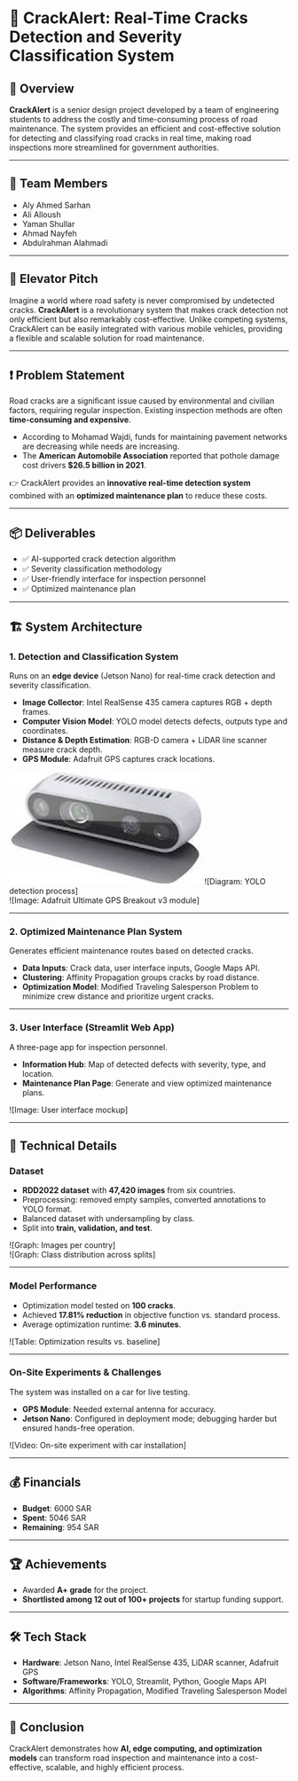 # 🚗 CrackAlert: Real-Time Cracks Detection and Severity Classification System  

## 📌 Overview  
**CrackAlert** is a senior design project developed by a team of engineering students to address the costly and time-consuming process of road maintenance. The system provides an efficient and cost-effective solution for detecting and classifying road cracks in real time, making road inspections more streamlined for government authorities.  

---

## 👥 Team Members  
- Aly Ahmed Sarhan  
- Ali Alloush  
- Yaman Shullar
- Ahmad Nayfeh  
- Abdulrahman Alahmadi  

---

## 🎤 Elevator Pitch  
Imagine a world where road safety is never compromised by undetected cracks. **CrackAlert** is a revolutionary system that makes crack detection not only efficient but also remarkably cost-effective. Unlike competing systems, CrackAlert can be easily integrated with various mobile vehicles, providing a flexible and scalable solution for road maintenance.  

---

## ❗ Problem Statement  
Road cracks are a significant issue caused by environmental and civilian factors, requiring regular inspection. Existing inspection methods are often **time-consuming and expensive**.  

- According to Mohamad Wajdi, funds for maintaining pavement networks are decreasing while needs are increasing.  
- The **American Automobile Association** reported that pothole damage cost drivers **$26.5 billion in 2021**.  

👉 CrackAlert provides an **innovative real-time detection system** combined with an **optimized maintenance plan** to reduce these costs.  

---

## 📦 Deliverables  
- ✅ AI-supported crack detection algorithm  
- ✅ Severity classification methodology  
- ✅ User-friendly interface for inspection personnel  
- ✅ Optimized maintenance plan  

---

## 🏗️ System Architecture  

### 1. Detection and Classification System  
Runs on an **edge device** (Jetson Nano) for real-time crack detection and severity classification.  

- **Image Collector**: Intel RealSense 435 camera captures RGB + depth frames.  
- **Computer Vision Model**: YOLO model detects defects, outputs type and coordinates.  
- **Distance & Depth Estimation**: RGB-D camera + LiDAR line scanner measure crack depth.  
- **GPS Module**: Adafruit GPS captures crack locations.  

![Image: Intel RealSense 435 camera model](https://github.com/yaman-77/Senior-Design-Project/blob/main/Vids%26Images/Intel%20RealSense%20Camera.jpg) 
![Diagram: YOLO detection process]  
![Image: Adafruit Ultimate GPS Breakout v3 module]  

---

### 2. Optimized Maintenance Plan System  
Generates efficient maintenance routes based on detected cracks.  

- **Data Inputs**: Crack data, user interface inputs, Google Maps API.  
- **Clustering**: Affinity Propagation groups cracks by road distance.  
- **Optimization Model**: Modified Traveling Salesperson Problem to minimize crew distance and prioritize urgent cracks.  

---

### 3. User Interface (Streamlit Web App)  
A three-page app for inspection personnel.  

- **Information Hub**: Map of detected defects with severity, type, and location.  
- **Maintenance Plan Page**: Generate and view optimized maintenance plans.  

![Image: User interface mockup]  

---

## 🔬 Technical Details  

### Dataset  
- **RDD2022 dataset** with **47,420 images** from six countries.  
- Preprocessing: removed empty samples, converted annotations to YOLO format.  
- Balanced dataset with undersampling by class.  
- Split into **train, validation, and test**.  

![Graph: Images per country]  
![Graph: Class distribution across splits]  

---

### Model Performance  
- Optimization model tested on **100 cracks**.  
- Achieved **17.81% reduction** in objective function vs. standard process.  
- Average optimization runtime: **3.6 minutes**.  

![Table: Optimization results vs. baseline]  

---

### On-Site Experiments & Challenges  
The system was installed on a car for live testing.  

- **GPS Module**: Needed external antenna for accuracy.  
- **Jetson Nano**: Configured in deployment mode; debugging harder but ensured hands-free operation.  

![Video: On-site experiment with car installation]  

---

## 💰 Financials  
- **Budget**: 6000 SAR  
- **Spent**: 5046 SAR  
- **Remaining**: 954 SAR  

---

## 🏆 Achievements  
- Awarded **A+ grade** for the project.  
- **Shortlisted among 12 out of 100+ projects** for startup funding support.  

---

## 🛠️ Tech Stack  
- **Hardware**: Jetson Nano, Intel RealSense 435, LiDAR scanner, Adafruit GPS  
- **Software/Frameworks**: YOLO, Streamlit, Python, Google Maps API  
- **Algorithms**: Affinity Propagation, Modified Traveling Salesperson Model  

---

## 📌 Conclusion  
CrackAlert demonstrates how **AI, edge computing, and optimization models** can transform road inspection and maintenance into a cost-effective, scalable, and highly efficient process.  
